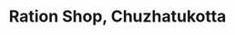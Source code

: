 ---
title: "Ration Shop, Chuzhatukotta"
url: /vilavoorkal/ration-shop-chuzhatukotta-thrikkannapuram-kunnapuzha-road/
shop: convenience
---